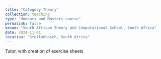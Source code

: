 ```yaml
---
title: "Category Theory"
collection: teaching
type: "Honours and Masters course"
permalink: false
venue: "South African Theory and Computational School, South Africa"
date: 2024-11-01
location: "Stellenbosch, South Africa"
---
```


Tutor, with creation of exercise sheets
